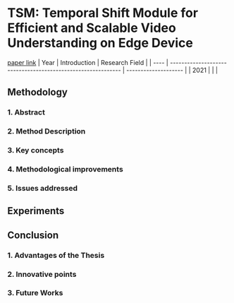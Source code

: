 # TSM: Temporal Shift Module for Efficient and Scalable Video Understanding on Edge Device
[paper link](https://arxiv.org/pdf/2109.13227) 
| Year | Introduction                                                         | Research Field                 |
| ---- | ------------------------------------------------------------ | -------------------- |
| 2021 |           |          |

## Methodology

### 1. Abstract

### 2. Method Description 

### 3. Key concepts
  
### 4. Methodological improvements

### 5. Issues addressed 

## Experiments
  
## Conclusion
### 1. Advantages of the Thesis
  
### 2. Innovative points
 
### 3. Future Works
  
